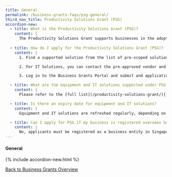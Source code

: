 ```yaml
---
title: General
permalink: /business-grants-faqs/psg-general/
third_nav_title: Productivity Solutions Grant (PSG)
accordion-new:
  - title: What is the Productivity Solutions Grant (PSG)?
    content: |
      The Productivity Solutions Grant supports businesses in the adoption of solutions and/or equipment that improve productivity. Businesses can choose from a list of pre-scoped solutions.
      
  - title: How do I apply for the Productivity Solutions Grant (PSG)?
    content: |
      1. Find a supported solution from the list of pre-scoped solutions.

      2. For IT Solutions, you can contact the pre-approved vendor and request a quotation. For equipment, you can engage any vendor and request a quotation as long as the equipment is supported under PSG. You may wish to clarify with your processing agency on any technical specifications required.

      3. Log in to the Business Grants Portal and submit and application.

  - title: What are the equipment and IT solutions supported under PSG?
    content: |
      Please refer to the [full list](/productivity-solutions-grant/){:target="_blank"} of supportable equipment and IT solutions under PSG.

  - title: Is there an expiry date for equipment and IT solutions?
    content: |
      Equipment and IT solutions are refreshed regularly, depending on vendors' contracts with PSG participating agencies.

  - title: Can I apply for PSG if my business is registered overseas but I would like to expand to Singapore?
    content: |
      No, applicants must be registered as a business entity in Singapore to apply for PSG.
---
```


#### General

{% include accordion-new.html %}

[Back to Business Grants Overview](/business-grants/)